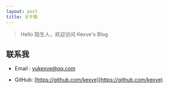 ```yaml
---
layout: post
title: 关于我
---
```


> Hello 陌生人，欢迎访问 Kexve's Blog

## 联系我

- Email&nbsp;: [yukexve@qq.com](http://mail.qq.com/cgi-bin/qm_share?t=qm_mailme&email=4ZiUioSZl4ShkJDPgo6M)

- GitHub: [https://github.com/kexve](https://github.com/kexve)
